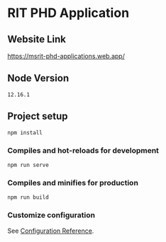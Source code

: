 # RIT PHD Application

## Website Link

https://msrit-phd-applications.web.app/

## Node Version

`12.16.1`

## Project setup

```
npm install
```

### Compiles and hot-reloads for development

```
npm run serve
```

### Compiles and minifies for production

```
npm run build
```

### Customize configuration

See [Configuration Reference](https://cli.vuejs.org/config/).

